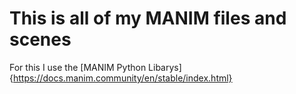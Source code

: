 # This is all of my MANIM files and scenes
For this I use the [MANIM Python Libarys]{https://docs.manim.community/en/stable/index.html}

